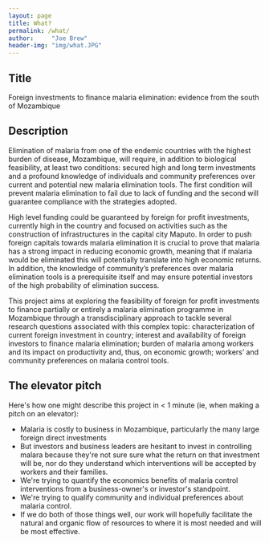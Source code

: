 ```yaml
---
layout: page
title: What?
permalink: /what/
author:     "Joe Brew"
header-img: "img/what.JPG"
---
```



## Title 
Foreign investments to finance malaria elimination: evidence from the south of Mozambique

## Description

Elimination of malaria from one of the endemic countries with the highest burden of disease, Mozambique, will require, in addition to biological feasibility, at least two conditions: secured high and long term investments and a profound knowledge of individuals and community preferences over current and potential new malaria elimination tools. The first condition will prevent malaria elimination to fail due to lack of funding and the second will guarantee compliance with the strategies adopted.  

High level funding could be guaranteed by foreign for profit investments, currently high in the country and focused on activities such as the construction of infrastructures in the capital city Maputo. In order to push foreign capitals towards malaria elimination it is crucial to prove that malaria has a strong impact in reducing economic growth, meaning that if malaria would be eliminated this will potentially translate into high economic returns. In addition, the knowledge of community’s preferences over malaria elimination tools is a prerequisite itself and may ensure potential investors of the high probability of elimination success.  

This project aims at exploring the feasibility of foreign for profit investments to finance partially or entirely a malaria elimination programme in Mozambique through a transdisciplinary approach to tackle several research questions associated with this complex topic: characterization of current foreign investment in country; interest and availability of foreign investors to finance malaria elimination; burden of malaria among workers and its impact on productivity and, thus, on economic growth; workers’ and community preferences on malaria control tools.

## The elevator pitch

Here's how one might describe this project in < 1 minute (ie, when making a pitch on an elevator):

* Malaria is costly to business in Mozambique, particularly the many large foreign direct investments  
* But investors and business leaders are hesitant to invest in controlling malara because they're not sure sure what the return on that investment will be, nor do they understand which interventions will be accepted by workers and their families.
* We're trying to quantify the economics benefits of malaria control interventions from a business-owner's or investor's standpoint.
* We're trying to qualify community and individual preferences about malaria control.  
* If we do both of those things well, our work will hopefully facilitate the natural and organic flow of resources to where it is most needed and will be most effective.